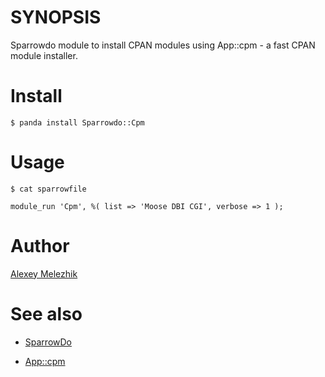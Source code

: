 # SYNOPSIS

Sparrowdo module to install CPAN modules using App::cpm - a fast CPAN module installer.

# Install

    $ panda install Sparrowdo::Cpm


# Usage

    $ cat sparrowfile

    module_run 'Cpm', %( list => 'Moose DBI CGI', verbose => 1 );

# Author

[Alexey Melezhik](mailto:melezhik@gmail.com)

# See also

* [SparrowDo](https://github.com/melezhik/sparrowdo)

* [App::cpm](https://metacpan.org/pod/App::cpm)
